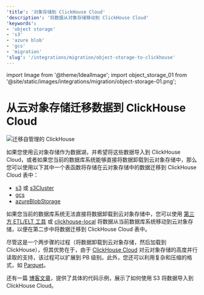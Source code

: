 ```yaml
---
'title': '对象存储到 ClickHouse Cloud'
'description': '将数据从对象存储移动到 ClickHouse Cloud'
'keywords':
- 'object storage'
- 's3'
- 'azure blob'
- 'gcs'
- 'migration'
'slug': '/integrations/migration/object-storage-to-clickhouse'
---
```


import Image from '@theme/IdealImage';
import object_storage_01 from '@site/static/images/integrations/migration/object-storage-01.png';


# 从云对象存储迁移数据到 ClickHouse Cloud

<Image img={object_storage_01} size='md' alt='迁移自管理的 ClickHouse' background='white' />

如果您使用云对象存储作为数据湖，并希望将这些数据导入到 ClickHouse Cloud，或者如果您当前的数据库系统能够直接将数据卸载到云对象存储中，那么您可以使用以下其中一个表函数将存储在云对象存储中的数据迁移到 ClickHouse Cloud 表中：

- [s3](/sql-reference/table-functions/s3.md) 或 [s3Cluster](/sql-reference/table-functions/s3Cluster.md)
- [gcs](/sql-reference/table-functions/gcs)
- [azureBlobStorage](/sql-reference/table-functions/azureBlobStorage)

如果您当前的数据库系统无法直接将数据卸载到云对象存储中，您可以使用 [第三方 ETL/ELT 工具](./etl-tool-to-clickhouse.md) 或 [clickhouse-local](./clickhouse-local-etl.md) 将数据从当前数据库系统移动到云对象存储，以便在第二步中将数据迁移到 ClickHouse Cloud 表中。

尽管这是一个两步骤的过程（将数据卸载到云对象存储，然后加载到 ClickHouse），但其优势在于，由于 [ClickHouse Cloud](https://clickhouse.com/blog/getting-data-into-clickhouse-part-3-s3) 对云对象存储的高度并行读取的支持，该过程可以扩展到 PB 级别。此外，您还可以利用复杂和压缩的格式，如 [Parquet](/interfaces/formats/#data-format-parquet)。

还有一篇 [博客文章](https://clickhouse.com/blog/getting-data-into-clickhouse-part-3-s3)，提供了具体的代码示例，展示了如何使用 S3 将数据导入到 ClickHouse Cloud。
